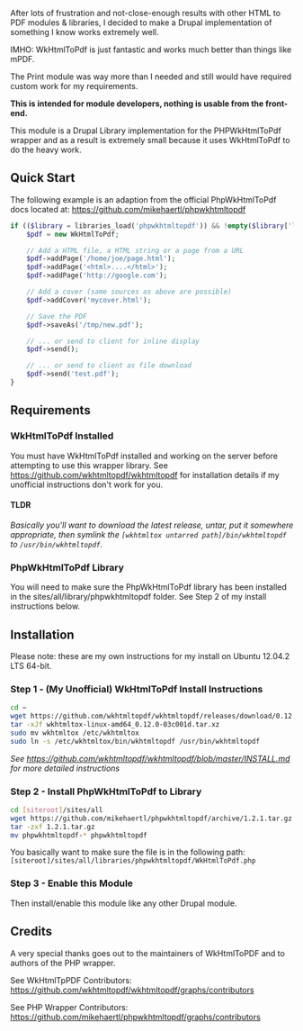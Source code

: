 After lots of frustration and not-close-enough results with other HTML to PDF modules & libraries, I decided to make a Drupal implementation of something I know works extremely well.

IMHO: WkHtmlToPdf is just fantastic and works much better than things like mPDF.

The Print module was way more than I needed and still would have required custom work for my requirements.

**This is intended for module developers, nothing is usable from the front-end.**

This module is a Drupal Library implementation for the PHPWkHtmlToPdf wrapper and as a result is extremely small because it uses WkHtmlToPdf to do the heavy work.

## Quick Start

The following example is an adaption from the official PhpWkHtmlToPdf docs located at: https://github.com/mikehaertl/phpwkhtmltopdf

```php
if (($library = libraries_load('phpwkhtmltopdf')) && !empty($library['loaded'])) {
    $pdf = new WkHtmlToPdf;

    // Add a HTML file, a HTML string or a page from a URL
    $pdf->addPage('/home/joe/page.html');
    $pdf->addPage('<html>....</html>');
    $pdf->addPage('http://google.com');

    // Add a cover (same sources as above are possible)
    $pdf->addCover('mycover.html');

    // Save the PDF
    $pdf->saveAs('/tmp/new.pdf');

    // ... or send to client for inline display
    $pdf->send();

    // ... or send to client as file download
    $pdf->send('test.pdf');
}
```

## Requirements

### WkHtmlToPdf Installed
You must have WkHtmlToPdf installed and working on the server before attempting to use this wrapper library.
See https://github.com/wkhtmltopdf/wkhtmltopdf for installation details if my unofficial instructions don't work for you.

#### TLDR
*Basically you'll want to download the latest release, untar, put it somewhere appropriate, then symlink the `[wkhtmltox untarred path]/bin/wkhtmltopdf` to `/usr/bin/wkhtmltopdf`.*

### PhpWkHtmlToPdf Library
You will need to make sure the PhpWkHtmlToPdf library has been installed in the sites/all/library/phpwkhtmltopdf folder. See Step 2 of my install instructions below.

## Installation

Please note: these are my own instructions for my install on Ubuntu 12.04.2 LTS 64-bit.

### Step 1 - (My Unofficial) WkHtmlToPdf Install Instructions
```bash
cd ~
wget https://github.com/wkhtmltopdf/wkhtmltopdf/releases/download/0.12.0/wkhtmltox-linux-amd64_0.12.0-03c001d.tar.xz
tar -xJf wkhtmltox-linux-amd64_0.12.0-03c001d.tar.xz
sudo mv wkhtmltox /etc/wkhtmltox
sudo ln -s /etc/wkhtmltox/bin/wkhtmltopdf /usr/bin/wkhtmltopdf
```

*See https://github.com/wkhtmltopdf/wkhtmltopdf/blob/master/INSTALL.md for more detailed instructions*

### Step 2 - Install PhpWkHtmlToPdf to Library
```bash
cd [siteroot]/sites/all
wget https://github.com/mikehaertl/phpwkhtmltopdf/archive/1.2.1.tar.gz
tar -zxf 1.2.1.tar.gz
mv phpwkhtmltopdf-* phpwkhtmltopdf
```

You basically want to make sure the file is in the following path:
 `[siteroot]/sites/all/libraries/phpwkhtmltopdf/WkHtmlToPdf.php`

### Step 3 - Enable this Module
Then install/enable this module like any other Drupal module.

## Credits

A very special thanks goes out to the maintainers of WkHtmlToPDF and to authors of the PHP wrapper.

See WkHtmlTpPDF Contributors:
https://github.com/wkhtmltopdf/wkhtmltopdf/graphs/contributors

See PHP Wrapper Contributors:
https://github.com/mikehaertl/phpwkhtmltopdf/graphs/contributors